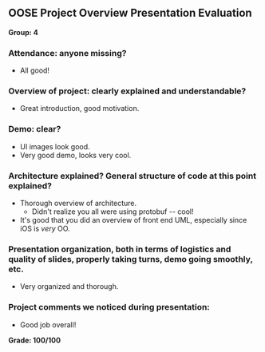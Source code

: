 OOSE Project Overview Presentation Evaluation
---------------------------------------------
**Group: 4**

### Attendance: anyone missing?

* All good!

### Overview of project: clearly explained and understandable?

* Great introduction, good motivation.

### Demo: clear?

* UI images look good.
* Very good demo, looks very cool.

### Architecture explained? General structure of code at this point explained?

* Thorough overview of architecture.
  * Didn't realize you all were using protobuf -- cool!
* It's good that you did an overview of front end UML, especially since iOS is
  *very* OO.


### Presentation organization, both in terms of logistics and quality of slides, properly taking turns, demo going smoothly, etc.

* Very organized and thorough.

### Project comments we noticed during presentation:

* Good job overall!

**Grade: 100/100**
